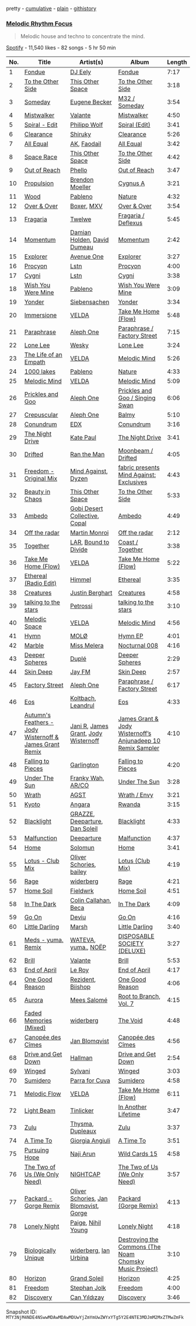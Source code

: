 pretty - [cumulative](/playlists/cumulative/37i9dQZF1DX6Hxkvl9MShf.md) - [plain](/playlists/plain/37i9dQZF1DX6Hxkvl9MShf) - [githistory](https://github.githistory.xyz/mackorone/spotify-playlist-archive/blob/main/playlists/plain/37i9dQZF1DX6Hxkvl9MShf)

### [Melodic Rhythm Focus](https://open.spotify.com/playlist/37i9dQZF1DX6Hxkvl9MShf)

> Melodic house and techno to concentrate the mind.

[Spotify](https://open.spotify.com/user/spotify) - 11,540 likes - 82 songs - 5 hr 50 min

| No. | Title | Artist(s) | Album | Length |
|---|---|---|---|---|
| 1 | [Fondue](https://open.spotify.com/track/1pZldGjxSdpj7762vA8K2M) | [DJ Eely](https://open.spotify.com/artist/1pWq7WE6SgN6KxOFXD3w80) | [Fondue](https://open.spotify.com/album/4vXCNj1pri5Rh1RyplbD25) | 7:17 |
| 2 | [To the Other Side](https://open.spotify.com/track/0WQvuT8ShwwdwCAy86vjvA) | [This Other Space](https://open.spotify.com/artist/6lhdbR7pr8RR29VgTh2lqT) | [To the Other Side](https://open.spotify.com/album/5o5mo6GTWRfGwssThNcnij) | 3:18 |
| 3 | [Someday](https://open.spotify.com/track/7mp30d3iokq9QJVuJrCr47) | [Eugene Becker](https://open.spotify.com/artist/0CyuzTTSv7rrrgSkbereey) | [M32 / Someday](https://open.spotify.com/album/1swX91V0758v64RezrjdUk) | 3:54 |
| 4 | [Mistwalker](https://open.spotify.com/track/29HBY8bz6ut3ePI9VyEtx5) | [Valante](https://open.spotify.com/artist/3s1vSYK2eb5fflFHezIbUh) | [Mistwalker](https://open.spotify.com/album/6r0JeC4CfopkU0otpIKqTg) | 4:50 |
| 5 | [Spiral \- Edit](https://open.spotify.com/track/555xHSjplKrHgZteVOwJ7R) | [Philipp Wolf](https://open.spotify.com/artist/6uKv2ihEYpsDwWOW6pv1aH) | [Spiral \(Edit\)](https://open.spotify.com/album/1Xycot3BuBMYXvCFRMeZ88) | 3:41 |
| 6 | [Clearance](https://open.spotify.com/track/4Xs8dQwj1Ic4FyCcCyRKYq) | [Shiruky](https://open.spotify.com/artist/1Tr7ffkJ66E8bXTm2g7uEM) | [Clearance](https://open.spotify.com/album/32i7uXRwJK36jBrjndQ7m8) | 5:26 |
| 7 | [All Equal](https://open.spotify.com/track/18l96LCRzEegdK7snU2DFF) | [AK](https://open.spotify.com/artist/33Cf4O1KAVbtQa00scMi2A), [Faodail](https://open.spotify.com/artist/7p53fRMaR9h4Ri162E5LGi) | [All Equal](https://open.spotify.com/album/1mv4eGXzEDCUmKnf43FUQS) | 3:42 |
| 8 | [Space Race](https://open.spotify.com/track/0xwdddgB2jZ93gUE2MmLQY) | [This Other Space](https://open.spotify.com/artist/6lhdbR7pr8RR29VgTh2lqT) | [To the Other Side](https://open.spotify.com/album/5o5mo6GTWRfGwssThNcnij) | 4:42 |
| 9 | [Out of Reach](https://open.spotify.com/track/7Bp5A16DdqfuQRT8VycDyD) | [Phello](https://open.spotify.com/artist/6TArvryQ2YjjufQdezlUUh) | [Out of Reach](https://open.spotify.com/album/51NhUnwkhYgymplSpEOndN) | 3:47 |
| 10 | [Propulsion](https://open.spotify.com/track/5sHP9Y0mhhxC1j7AtsqOvT) | [Brendon Moeller](https://open.spotify.com/artist/3V3T5haMWZGfFxqVsAB9oB) | [Cygnus A](https://open.spotify.com/album/0YH8iHF3YgylIRIdlL6bGV) | 3:21 |
| 11 | [Wood](https://open.spotify.com/track/1jySrrqnp7ux50ZdKFCwTZ) | [Pableno](https://open.spotify.com/artist/3Yx4eLSofQtpIvtTGcM77h) | [Nature](https://open.spotify.com/album/5zeYZeKbnrF0jNt6AYCHY4) | 4:32 |
| 12 | [Over & Over](https://open.spotify.com/track/7LtMkKuPFGYkzCmKsn9Iqs) | [Boxer](https://open.spotify.com/artist/2BCF7CstRXVyyH72etqztG), [MXV](https://open.spotify.com/artist/2CGL9R0HbeFEJgZ7b1ShHG) | [Over & Over](https://open.spotify.com/album/1MN98hNKJJ2vwqeuUxafaC) | 3:54 |
| 13 | [Fragaria](https://open.spotify.com/track/5SFYmIfbzjnoQuteQ4CuKi) | [Twelwe](https://open.spotify.com/artist/0cXv4l0iCzhQrRljsAQyQW) | [Fragaria / Deflexus](https://open.spotify.com/album/07f55XYO4bXC7cnaFz2l2C) | 5:45 |
| 14 | [Momentum](https://open.spotify.com/track/0dwUqHfuKGhtYCChyeLyxX) | [Damian Holden](https://open.spotify.com/artist/6VgyMZzlNejIhFh7Yn6SlM), [David Dumeau](https://open.spotify.com/artist/7w0cV0FuzKwIknB51cxzfQ) | [Momentum](https://open.spotify.com/album/1QsITkVjzy1Rx4AqYNUAsZ) | 2:42 |
| 15 | [Explorer](https://open.spotify.com/track/73ZGLBW8CcalAp74aNp04Z) | [Avenue One](https://open.spotify.com/artist/36aAN3R8JUJBcInylswfxA) | [Explorer](https://open.spotify.com/album/6RzLGMfBS4YSydph8v3X7G) | 3:27 |
| 16 | [Procyon](https://open.spotify.com/track/5gvDnP06VUVHoXguSa61GN) | [Lstn](https://open.spotify.com/artist/0OO1zgX3CUfJQwoOEBSKSp) | [Procyon](https://open.spotify.com/album/07rzxct9bZTdMmoVlE0g7g) | 4:00 |
| 17 | [Cygni](https://open.spotify.com/track/6YZ9SMO6M3xiLFdSGTDF16) | [Lstn](https://open.spotify.com/artist/0OO1zgX3CUfJQwoOEBSKSp) | [Cygni](https://open.spotify.com/album/1bisz6k9iWqxXgFhI40NDk) | 3:38 |
| 18 | [Wish You Were Mine](https://open.spotify.com/track/3nTWBIjPDUWuuAfIdgQgxi) | [Pableno](https://open.spotify.com/artist/3Yx4eLSofQtpIvtTGcM77h) | [Wish You Were Mine](https://open.spotify.com/album/5wbyzmz1QgQ2B9K5NSoaGL) | 3:09 |
| 19 | [Yonder](https://open.spotify.com/track/5MIMRwC9I4SP48zoMhAbwh) | [Siebensachen](https://open.spotify.com/artist/1LysQsO6Eq11YuvI300Imv) | [Yonder](https://open.spotify.com/album/7yHZPzZKRtYgTBxNP71Eg1) | 3:34 |
| 20 | [Immersione](https://open.spotify.com/track/0vMZDUNKHsu10R8spLzXol) | [VELDA](https://open.spotify.com/artist/4qJI9uNSis7Qi4J1q1Eufn) | [Take Me Home \(Flow\)](https://open.spotify.com/album/4b2TWiGPq0iDNzYKyndF3f) | 5:48 |
| 21 | [Paraphrase](https://open.spotify.com/track/6UxZrWzjU4awYqpqVyFgNi) | [Aleph One](https://open.spotify.com/artist/3oYNb7aE6uwlrEi6mehZeP) | [Paraphrase / Factory Street](https://open.spotify.com/album/7grBNquVmoGIx7asud1VLg) | 7:15 |
| 22 | [Lone Lee](https://open.spotify.com/track/456Hy3jnUpaJCd1pYbdqSa) | [Wesky](https://open.spotify.com/artist/2Qe7rgMOTEP0nIJdY6mqVn) | [Lone Lee](https://open.spotify.com/album/6K6Zy1aiJoQJEPKeYBaw8e) | 3:24 |
| 23 | [The Life of an Empath](https://open.spotify.com/track/6SKHpIBF0zImsmqmRkgvwp) | [VELDA](https://open.spotify.com/artist/4qJI9uNSis7Qi4J1q1Eufn) | [Melodic Mind](https://open.spotify.com/album/6U1k2aJKB0xIeHXAeG52mS) | 5:26 |
| 24 | [1000 lakes](https://open.spotify.com/track/49xFTW2nKbhkGqRTVzWeUc) | [Pableno](https://open.spotify.com/artist/3Yx4eLSofQtpIvtTGcM77h) | [Nature](https://open.spotify.com/album/5zeYZeKbnrF0jNt6AYCHY4) | 4:33 |
| 25 | [Melodic Mind](https://open.spotify.com/track/4vRHOvD3C0sESg8srdkunk) | [VELDA](https://open.spotify.com/artist/4qJI9uNSis7Qi4J1q1Eufn) | [Melodic Mind](https://open.spotify.com/album/6U1k2aJKB0xIeHXAeG52mS) | 5:09 |
| 26 | [Prickles and Goo](https://open.spotify.com/track/3anEkpGQT5hDxtPwtX4itO) | [Aleph One](https://open.spotify.com/artist/3oYNb7aE6uwlrEi6mehZeP) | [Prickles and Goo / Singing Swan](https://open.spotify.com/album/02HQv9kLC7kNf5jtcVP7mc) | 6:06 |
| 27 | [Crepuscular](https://open.spotify.com/track/5mFUHYZXlZhiSdqKmscDcU) | [Aleph One](https://open.spotify.com/artist/3oYNb7aE6uwlrEi6mehZeP) | [Balmy](https://open.spotify.com/album/2w24KFSj3y18ardZ75SIMm) | 5:10 |
| 28 | [Conundrum](https://open.spotify.com/track/7EmY6KCl1EF5FbieZznTrL) | [EDX](https://open.spotify.com/artist/7GMot9WvBYqhhJz92vhBp6) | [Conundrum](https://open.spotify.com/album/53LSWUnOo7bskTO0acMR2C) | 3:16 |
| 29 | [The Night Drive](https://open.spotify.com/track/5hb2q1B9k3GbH5S5G7St8V) | [Kate Paul](https://open.spotify.com/artist/1anQkfV3WidZBDrdAQwAsx) | [The Night Drive](https://open.spotify.com/album/3E5OpinsSZ2ZftAEfNjr7E) | 3:41 |
| 30 | [Drifted](https://open.spotify.com/track/57H1bcqbsyrGHfTebZddzy) | [Ran the Man](https://open.spotify.com/artist/69lVKiR03uaDrGqEgOC2gu) | [Moonbeam / Drifted](https://open.spotify.com/album/7lgjYTyAR0PUXAKaOnB4JN) | 4:05 |
| 31 | [Freedom \- Original Mix](https://open.spotify.com/track/55PaZ1kAp9GbEq4EKvnkjy) | [Mind Against](https://open.spotify.com/artist/48LWLoeY0dhwaiX1FRsn72), [Dyzen](https://open.spotify.com/artist/4iBwpHcklqLJMHgrTEHEYl) | [fabric presents Mind Against: Exclusives](https://open.spotify.com/album/0ATO1xXlH9Y6g6TyqA46ZS) | 4:43 |
| 32 | [Beauty in Chaos](https://open.spotify.com/track/6yP5OEYCfYX5xldBO2MEVA) | [This Other Space](https://open.spotify.com/artist/6lhdbR7pr8RR29VgTh2lqT) | [To the Other Side](https://open.spotify.com/album/5o5mo6GTWRfGwssThNcnij) | 5:33 |
| 33 | [Ambedo](https://open.spotify.com/track/2zM04tPo64cBenFH8ySe4j) | [Gobi Desert Collective](https://open.spotify.com/artist/2w0J6UmL0Unhj5yqE7rlfp), [Copal](https://open.spotify.com/artist/1LjHpgBTL94CVnf7IWq0es) | [Ambedo](https://open.spotify.com/album/37FhL6sBiGuKD8sQwaXIl7) | 4:49 |
| 34 | [Off the radar](https://open.spotify.com/track/6LpCOSM7ti0RkktlPHPBbK) | [Martin Monroi](https://open.spotify.com/artist/4IB5E37eyDYzrP0nQPogaq) | [Off the radar](https://open.spotify.com/album/1KmL8xWaFnWAWMbistk5L6) | 2:12 |
| 35 | [Together](https://open.spotify.com/track/1GPFWNzYJMZrrrspWyfzLn) | [LAR](https://open.spotify.com/artist/2w3NdJswSn39l3TU9vIRq0), [Bound to Divide](https://open.spotify.com/artist/5nQ7llwdZYT6MWMeLLe8dc) | [Coast / Together](https://open.spotify.com/album/7k8M4tm1mp1DfdVTcTtItQ) | 3:38 |
| 36 | [Take Me Home \(Flow\)](https://open.spotify.com/track/1rl7OIW7etWxE0AoSBgOr9) | [VELDA](https://open.spotify.com/artist/4qJI9uNSis7Qi4J1q1Eufn) | [Take Me Home \(Flow\)](https://open.spotify.com/album/4b2TWiGPq0iDNzYKyndF3f) | 5:22 |
| 37 | [Ethereal \(Radio Edit\)](https://open.spotify.com/track/4I1craJ9AQ0urnj2w2MRN7) | [Himmel](https://open.spotify.com/artist/2SaSegJV3zAzlLOiQTFXKm) | [Ethereal](https://open.spotify.com/album/4RKhGmT9AL6NnoSLHHNQZd) | 3:35 |
| 38 | [Creatures](https://open.spotify.com/track/2Xu88uUM8dvRSzsZa8Tm2W) | [Justin Berghart](https://open.spotify.com/artist/2U8TggBhPjlTITew6Z3Dgt) | [Creatures](https://open.spotify.com/album/4GSSe42yWKGReogQuuUfuE) | 4:58 |
| 39 | [talking to the stars](https://open.spotify.com/track/7nPMoLmBEkX5RZJFu69yBJ) | [Petrossi](https://open.spotify.com/artist/292Qxue6mDhhn2lAb1UTPY) | [talking to the stars](https://open.spotify.com/album/0QYLpRpeFBLc9ZluwNesya) | 3:10 |
| 40 | [Melodic Space](https://open.spotify.com/track/7ojus18AAOWFneqLSxRyTn) | [VELDA](https://open.spotify.com/artist/4qJI9uNSis7Qi4J1q1Eufn) | [Melodic Mind](https://open.spotify.com/album/6U1k2aJKB0xIeHXAeG52mS) | 4:56 |
| 41 | [Hymn](https://open.spotify.com/track/1v2jFLpXe18CqSMhoCTwzN) | [MOLØ](https://open.spotify.com/artist/29k6IUtkDp9ErAaJrh1Tlg) | [Hymn EP](https://open.spotify.com/album/7zm4nHUqUFvw1ELqgzUKIc) | 4:01 |
| 42 | [Marble](https://open.spotify.com/track/7w2Uz5hNCkrKjfgzvvNe6i) | [Miss Melera](https://open.spotify.com/artist/3P7dBiGBrfbqVE1Etbr9f1) | [Nocturnal 008](https://open.spotify.com/album/1zO69WjJDc7QBGpDbscldx) | 4:16 |
| 43 | [Deeper Spheres](https://open.spotify.com/track/1pKglyymqDNY0yXIv94ztW) | [Duplé](https://open.spotify.com/artist/1Mxkl3Mm7sbelsKWiXTfSf) | [Deeper Spheres](https://open.spotify.com/album/31jWTV8wMy7Q12z5ENEWWl) | 2:29 |
| 44 | [Skin Deep](https://open.spotify.com/track/1CAozfu6bPDxaKe39x030x) | [Jay FM](https://open.spotify.com/artist/0XHQV1DM8cqEJrB4gRuogs) | [Skin Deep](https://open.spotify.com/album/3pejPyeMAWaEasm6SzmURn) | 2:57 |
| 45 | [Factory Street](https://open.spotify.com/track/2F58Ag9vbwo45IiAAuDgK0) | [Aleph One](https://open.spotify.com/artist/3oYNb7aE6uwlrEi6mehZeP) | [Paraphrase / Factory Street](https://open.spotify.com/album/7grBNquVmoGIx7asud1VLg) | 6:17 |
| 46 | [Eos](https://open.spotify.com/track/4zt4GY2HQIed2cPBjfgYyB) | [Koltbach](https://open.spotify.com/artist/7Gh2MFtYW3bviFGoult3NI), [Leandrul](https://open.spotify.com/artist/4Snz0sv7XxepVcywmQo8kH) | [Eos](https://open.spotify.com/album/4hQmFFx2NcIWdNgctEmOtJ) | 4:33 |
| 47 | [Autumn's Feathers \- Jody Wisternoff & James Grant Remix](https://open.spotify.com/track/7fY7uNpeE0Ltj4bRjbC6fe) | [Jani R](https://open.spotify.com/artist/2amVBLl47zl2VpBbJwCRvZ), [James Grant](https://open.spotify.com/artist/45fFrwMq6sPP5P4k1qqFi7), [Jody Wisternoff](https://open.spotify.com/artist/5gTVJRQmuS88nOhhdHqErL) | [James Grant & Jody Wisternoff’s Anjunadeep 10 Remix Sampler](https://open.spotify.com/album/7wWaddZcwkHrjzrUHj8Hdv) | 4:10 |
| 48 | [Falling to Pieces](https://open.spotify.com/track/414f1otLrNbnkbp1y64Kad) | [Garlington](https://open.spotify.com/artist/0vpphNRtTdCcdrPShcqszB) | [Falling to Pieces](https://open.spotify.com/album/48doydsi6ECHFAtzvg7Ibh) | 4:20 |
| 49 | [Under The Sun](https://open.spotify.com/track/1eKSPMRzGdglxelX3kyrqc) | [Franky Wah](https://open.spotify.com/artist/3IG3Ub4ra8AuSxCFDVkVco), [AR/CO](https://open.spotify.com/artist/7mGI9Sd66FqHjIkwzkgbG7) | [Under The Sun](https://open.spotify.com/album/0nOe03llpGGQNH6Zjyj20Z) | 3:28 |
| 50 | [Wrath](https://open.spotify.com/track/0nxEpiRh6ja8YxKTR8kCkO) | [AGST](https://open.spotify.com/artist/0P5MXX9jXK95yuTDArYkDI) | [Wrath / Envy](https://open.spotify.com/album/1dCtDbppPhPtiIl3ZCkfFu) | 3:21 |
| 51 | [Kyoto](https://open.spotify.com/track/0tPk6OPi760BD6C5WtqcqG) | [Angara](https://open.spotify.com/artist/14MtSANT6PClR71nsqXhy3) | [Rwanda](https://open.spotify.com/album/2EJha1iSDvG06t7tUrkrnV) | 3:15 |
| 52 | [Blacklight](https://open.spotify.com/track/1xuwXSZMBXvgASjegHXftC) | [GRAZZE](https://open.spotify.com/artist/4NyGWI0UeGa6jOyRDLawjt), [Deeparture](https://open.spotify.com/artist/77jpUdhY3sur4mrNURonho), [Dan Soleil](https://open.spotify.com/artist/2z0mmxKTw0KpO7Qnb6aB2r) | [Blacklight](https://open.spotify.com/album/13GuifKdMCY8mjhpT3pUYb) | 4:33 |
| 53 | [Malfunction](https://open.spotify.com/track/3D4jG7Y8X8McysevNpy8Cj) | [Deeparture](https://open.spotify.com/artist/77jpUdhY3sur4mrNURonho) | [Malfunction](https://open.spotify.com/album/5Qrv5ulhZrnvhrUdKthVwO) | 4:37 |
| 54 | [Home](https://open.spotify.com/track/4Np4NOxEBsYvPNBZ8W0BDu) | [Solomun](https://open.spotify.com/artist/5wJK4kQAkVGjqM9x46KQOC) | [Home](https://open.spotify.com/album/6wXKar1LAK5xSRcPLhbzjR) | 3:41 |
| 55 | [Lotus \- Club Mix](https://open.spotify.com/track/2SIbyyyKMYeZUrNgXMAl88) | [Oliver Schories](https://open.spotify.com/artist/0iTjLBepeGaLgZS18kxgRq), [bailey](https://open.spotify.com/artist/11cVIlWcbl4NaDtqlrVCaM) | [Lotus \(Club Mix\)](https://open.spotify.com/album/2aeejn2J3EFcjihtTDNOIj) | 4:19 |
| 56 | [Rage](https://open.spotify.com/track/6Ey5lYMyrkmtOq4AynJWqq) | [widerberg](https://open.spotify.com/artist/6ob0DwL4uI6eR5i9cc5tNn) | [Rage](https://open.spotify.com/album/0UQq67DPcgjurEE1hv8BaP) | 4:21 |
| 57 | [Home Soil](https://open.spotify.com/track/0zB2n90yhNv9asggzCHquQ) | [Fieldwrk](https://open.spotify.com/artist/5kaKDrdT33R6aZUqOgeurx) | [Home Soil](https://open.spotify.com/album/4S6lffp4MPB7FKPlsWChTZ) | 4:51 |
| 58 | [In The Dark](https://open.spotify.com/track/4oxq6ceUjxkYP1eCYcohCA) | [Colin Callahan](https://open.spotify.com/artist/2iEHP9ulupDjZ4lSerS15e), [Beca](https://open.spotify.com/artist/2qXthFTwJd5iDQXO3aupY6) | [In The Dark](https://open.spotify.com/album/5raouznvybV0UwJd0x8tjG) | 4:09 |
| 59 | [Go On](https://open.spotify.com/track/4d3JRnahWYC2yAFP8P3zPv) | [Deviu](https://open.spotify.com/artist/7IGIJ4SYJmJVQNuYLy1XyH) | [Go On](https://open.spotify.com/album/0XWxX62VjzaDLezYWL8d1m) | 4:16 |
| 60 | [Little Darling](https://open.spotify.com/track/6a8cXlaywnIqM9i5e9CQ1I) | [Marsh](https://open.spotify.com/artist/1eucLGnPT27tdEh6MU29wp) | [Little Darling](https://open.spotify.com/album/6Mei0SlN9JC0ndjc6j85lW) | 3:40 |
| 61 | [Meds \- yuma\. Remix](https://open.spotify.com/track/3VbGkKIFxuUP6fAcmKwEYc) | [WATEVA](https://open.spotify.com/artist/68D0OoPnJ7buwHp1YGrckH), [yuma.](https://open.spotify.com/artist/5ynMbTlnZvBUxrxUrd6gs0), [NOËP](https://open.spotify.com/artist/0SjnenkLIpqRE9SUzogeOp) | [DISPOSABLE SOCIETY \(DELUXE\)](https://open.spotify.com/album/4ydB44OU7hMXY65PJroOnF) | 3:27 |
| 62 | [Brill](https://open.spotify.com/track/33OX22n8bgi4V7bzjsD7Ws) | [Valante](https://open.spotify.com/artist/3s1vSYK2eb5fflFHezIbUh) | [Brill](https://open.spotify.com/album/5USoIoP9r7gFjm2cgle1tZ) | 5:53 |
| 63 | [End of April](https://open.spotify.com/track/1zKeTHsH4bDkxRCDZJ0ooX) | [Le Roy](https://open.spotify.com/artist/3kMhrWKG8MEuMwDDxXzI31) | [End of April](https://open.spotify.com/album/6CholsMw6IRGcCTarY90J1) | 4:17 |
| 64 | [One Good Reason](https://open.spotify.com/track/78rkJWLEiS9xLHoLTvKBMD) | [Rezident](https://open.spotify.com/artist/0hzZTaZ59eR5lESXHRVgkc), [Biishop](https://open.spotify.com/artist/1vaoL5LaD2f0jG2UlrY5yF) | [One Good Reason](https://open.spotify.com/album/1FstNbRbOu1oirig9t4f4K) | 4:06 |
| 65 | [Aurora](https://open.spotify.com/track/1ph04xYVto69PJfUsyfFkA) | [Mees Salomé](https://open.spotify.com/artist/3vcY5vaGqSQF6UA9N2iC4L) | [Root to Branch, Vol\. 7](https://open.spotify.com/album/6wp5huGPxSzeFqm4D6Db7g) | 4:15 |
| 66 | [Faded Memories \(Mixed\)](https://open.spotify.com/track/2TO4pqzHjdo6GlY0c9vCyb) | [widerberg](https://open.spotify.com/artist/6ob0DwL4uI6eR5i9cc5tNn) | [The Void](https://open.spotify.com/album/06m4CHg1X4D2PWi1n1I5uL) | 4:48 |
| 67 | [Canopée des Cîmes](https://open.spotify.com/track/2nVUEKKPv9DDilSZwCcMfu) | [Jan Blomqvist](https://open.spotify.com/artist/5wMlMjOLeJfS5DfxqGfm83) | [Canopée des Cîmes](https://open.spotify.com/album/1YLdXic6IjXGNPMBJhDE0u) | 4:56 |
| 68 | [Drive and Get Down](https://open.spotify.com/track/075hDJMUGL0JoPpHw385iU) | [Hallman](https://open.spotify.com/artist/6lQbKezHkug0aJSkAjYYO5) | [Drive and Get Down](https://open.spotify.com/album/6eE4Z5VF2Qh3URCiMlYtWV) | 2:54 |
| 69 | [Winged](https://open.spotify.com/track/0NPcR1k55P2GkqNbEOzQNZ) | [Sylvani](https://open.spotify.com/artist/581sgZmsCXipWY3qVM4CPS) | [Winged](https://open.spotify.com/album/14XXSsGzPe6mw5lrnj5ags) | 3:03 |
| 70 | [Sumidero](https://open.spotify.com/track/1ZcT9DpO9dPmW3wov6Tlze) | [Parra for Cuva](https://open.spotify.com/artist/238y1dKPtMeFEpX3Y6H1Vr) | [Sumidero](https://open.spotify.com/album/1DElDXosVfJvgArfUOsQYQ) | 4:58 |
| 71 | [Melodic Flow](https://open.spotify.com/track/6yfkhmXK9eBGGrBMR3ypzt) | [VELDA](https://open.spotify.com/artist/4qJI9uNSis7Qi4J1q1Eufn) | [Take Me Home \(Flow\)](https://open.spotify.com/album/4b2TWiGPq0iDNzYKyndF3f) | 6:11 |
| 72 | [Light Beam](https://open.spotify.com/track/3ElJuZPmBGeyZotv1yrusW) | [Tinlicker](https://open.spotify.com/artist/5EmEZjq8eHEC6qFnT63Lza) | [In Another Lifetime](https://open.spotify.com/album/5YbDMcXp70ko2WzPFA7WEb) | 3:47 |
| 73 | [Zulu](https://open.spotify.com/track/7toCMhnVo1qctxl8IK8l9K) | [Thysma](https://open.spotify.com/artist/38rkVgCX1c5TUzFNRwfexd), [Dupleaux](https://open.spotify.com/artist/6DFdY2okBQHMutpHvNllHH) | [Zulu](https://open.spotify.com/album/5BWroPNfI4cgbVZMhOmFgw) | 3:37 |
| 74 | [A Time To](https://open.spotify.com/track/4UiwDnk0riQvDpoNJFAfME) | [Giorgia Angiuli](https://open.spotify.com/artist/4iHnLagnnmgiIwMSm1wuTq) | [A Time To](https://open.spotify.com/album/3BQgR0hDgi4uPaQ31siV83) | 3:51 |
| 75 | [Pursuing Hope](https://open.spotify.com/track/1LvZxDh1QdLjbglpDYmxO9) | [Naji Arun](https://open.spotify.com/artist/6D4iLrobSbnjNEriFsP6lG) | [Wild Cards 15](https://open.spotify.com/album/0PiZxkumyyAWEfJRCojjAs) | 4:58 |
| 76 | [The Two of Us \(We Only Need\)](https://open.spotify.com/track/7mKOhewqU0whbsRHw2vD3t) | [NIGHTCAP](https://open.spotify.com/artist/6zQzf5rafx9QyRokaqO4qH) | [The Two of Us \(We Only Need\)](https://open.spotify.com/album/7hA8pFcuyGgljiYegOCr3b) | 3:57 |
| 77 | [Packard \- Gorge Remix](https://open.spotify.com/track/2hSND2hVEPenTYfmWJ9GDr) | [Oliver Schories](https://open.spotify.com/artist/0iTjLBepeGaLgZS18kxgRq), [Jan Blomqvist](https://open.spotify.com/artist/5wMlMjOLeJfS5DfxqGfm83), [Gorge](https://open.spotify.com/artist/6Y3FCZA50anf3ukg9O7ZLq) | [Packard \(Gorge Remix\)](https://open.spotify.com/album/2aV6mj4wUxxh82ClhtftKJ) | 4:13 |
| 78 | [Lonely Night](https://open.spotify.com/track/7kvs3o12r8O88rJL727YWB) | [Paige](https://open.spotify.com/artist/4Z99ysbztLlZqmYK3urV7w), [Nihil Young](https://open.spotify.com/artist/11OUxHFoGgo2NDSdT6YiEC) | [Lonely Night](https://open.spotify.com/album/5SijFh7slOdvypBK269Be6) | 4:18 |
| 79 | [Biologically Unique](https://open.spotify.com/track/1w0YqmsRPGnUhw5WPCjbwL) | [widerberg](https://open.spotify.com/artist/6ob0DwL4uI6eR5i9cc5tNn), [Ian Urbina](https://open.spotify.com/artist/7miGJahGF5JYOunptmXsQz) | [Destroying the Commons \(The Noam Chomsky Music Project\)](https://open.spotify.com/album/5j49qhDj0R2sNiYhyvsgUl) | 3:10 |
| 80 | [Horizon](https://open.spotify.com/track/5XS5y3JmxNyp39AM1G5LKc) | [Grand Soleil](https://open.spotify.com/artist/7dhbDPq0PhEbcf3PB1f4R8) | [Horizon](https://open.spotify.com/album/0UvAiiyVwwmZ0z0YowDcxK) | 4:25 |
| 81 | [Freedom](https://open.spotify.com/track/2bHGHbsFmjQdmdE7hZSKr6) | [Stephan Jolk](https://open.spotify.com/artist/7w0ddx9rFndvpiqO1VOxJM) | [Freedom](https://open.spotify.com/album/4GPawXGx2GGTfN8dPKUBI9) | 4:00 |
| 82 | [Discovery](https://open.spotify.com/track/5npj4pyFmLxaV7sl59tZVB) | [Can Yıldızay](https://open.spotify.com/artist/5z9s8EUJoZ0HcoRqNrlFNg) | [Discovery](https://open.spotify.com/album/5jxCiCAEmvRsXosoyQXjok) | 3:46 |

Snapshot ID: `MTY3NjM4NDE4NSwwMDAwMDAwMDUwYjZmYmUwZWYxYTg5Y2E4NTE3MDJmM2MxZTMwZmFk`
